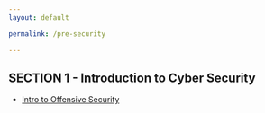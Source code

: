 ```yaml
---
layout: default

permalink: /pre-security

---
```


<!--
This section repeats in the Junior Penetration Testing Course⬇️
-->


## SECTION 1 - Introduction to Cyber Security
- [Intro to Offensive Security](/intro-to-offensive-security)

<!--
- [Intro to Defensive Security](/intro-to-defensive-security)


The following sections are hidden and will not be displayed on the site:
- [Careers in Cyber](/careers-in-cyber)


## SECTION 2 - Network Fundamentals
- [What is Networking?](/what-is-networking)
- [Intro to LAN?](/intro_to_lan)
- [OSI Model](/OSI-Model)
- [Packets & Frames](/packets&frames)
- [Extending Your Network](/Extending-Your-Network)


### SECTION 3 - How the Web Works
- [DNS in Detail](/DNS-in-Detail)
- [HTTP in Detail](/HTTP-in-Detail)
- [How Websites Work](/How-Websites-Work)
- [Putting it all together](/Putting-it-all-together)

### SECTION 4
- [Linux Fundamentals](/Linux-Fundamentals)
- [Linux Fundamentals Part 1](/Linux-Fundamentals-Part-1)
- [Linux Fundamentals Part 2](/Linux-Fundamentals-Part-2)
- [Linux Fundamentals Part 3](/Linux-Fundamentals-Part-3)

### SECTION 5
- [Windows Fundamentals](/Windows-Fundamentals)
- [Windows Fundamentals 1](/Windows-Fundamentals-1)
- [Windows Fundamentals 2](/Windows-Fundamentals-2)
- [Windows Fundamentals 3](/Windows-Fundamentals-3)

-->
